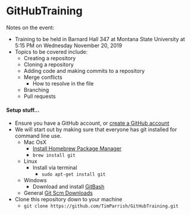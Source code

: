 # GitHubTraining

Notes on the event:

- Training to be held in Barnard Hall 347 at Montana State University at 5:15 PM on Wednesday November 20, 2019
- Topics to be covered include:
  - Creating a repository
  - Cloning a repository
  - Adding code and making commits to a repository
  - Merge conflicts
    - How to resolve in the file
  - Branching
  - Pull requests

#### Setup stuff...

- Ensure you have a GitHub account, or [create a GitHub account](https://github.com/)
- We will start out by making sure that everyone has git installed for command line use.
  - Mac OsX
    - [Install Homebrew Package Manager](https://brew.sh/)
    - `brew install git`
  - Linux
    - Install via terminal
      - `sudo apt-get install git`
  - Windows
    - Download and install [GitBash](https://gitforwindows.org/)
  - General [Git Scm Downloads](https://git-scm.com/downloads)
- Clone this repository down to your machine
  - `git clone https://github.com/TimParrish/GitHubTraining.git`
